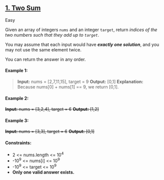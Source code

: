 ## [1. Two Sum](https://leetcode.com/problems/two-sum/)

Easy

Given an array of integers <code>nums</code> and an integer <code>target</code>, return *indices of the two numbers such that they add up to <code>target</code>*.

You may assume that each input would have *__exactly one solution__*, and you may not use the same element twice.

You can return the answer in any order.

#### Example 1:

> __Input:__ nums = [2,7,11,15], target = 9
> __Output:__ [0,1]</s>
> __Explanation:__ Because nums[0] + nums[1] == 9, we return [0,1].

#### Example 2:

<s>__Input:__ nums = [3,2,4], target = 6</s>
<s>__Output:__ [1,2]</s>

#### Example 3:

<s>__Input:__ nums = [3,3], target = 6</s>
<s>__Output:__ [0,1]</s>

#### Constraints:

- 2 <= nums.length <= 10<sup>4</sup>
- -10<sup>9</sup> <= nums[i] <= 10<sup>9</sup>
- -10<sup>9</sup> <= target <= 10<sup>9</sup>
- __Only one valid answer exists.__
